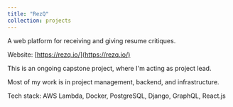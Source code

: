 ```yaml
---
title: "RezQ"
collection: projects
---
```


A web platform for receiving and giving resume critiques.

Website: [https://rezq.io/](https://rezq.io/)

This is an ongoing capstone project, where I'm acting as project lead.

Most of my work is in project management, backend, and infrastructure.

Tech stack: AWS Lambda, Docker, PostgreSQL, Django, GraphQL, React.js
